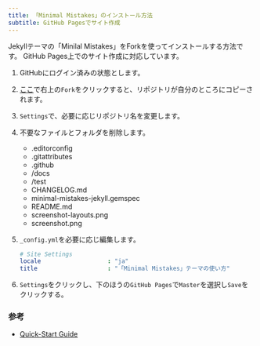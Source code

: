 ```yaml
---
title: 「Minimal Mistakes」のインストール方法
subtitle: GitHub Pagesでサイト作成
---
```


Jekyllテーマの「Minilal Mistakes」をForkを使ってインストールする方法です。
GitHub Pages上でのサイト作成に対応しています。

1. GitHubにログイン済みの状態とします。

1. [ここ](https://github.com/mmistakes/minimal-mistakes)で右上の`Fork`をクリックすると、リポジトリが自分のところにコピーされます。

1. `Settings`で、必要に応じリポジトリ名を変更します。  

1. 不要なファイルとフォルダを削除します。  
   - .editorconfig
   - .gitattributes
   - .github
   - /docs
   - /test
   - CHANGELOG.md
   - minimal-mistakes-jekyll.gemspec
   - README.md
   - screenshot-layouts.png
   - screenshot.png

1. `_config.yml`を必要に応じ編集します。

    ```yml
    # Site Settings
    locale                   : "ja"
    title                    : "「Minimal Mistakes」テーマの使い方"
    ```

1. `Settings`をクリックし、下のほうの`GitHub Pages`で`Master`を選択し`Save`をクリックする。

### 参考

- [Quick-Start Guide](https://mmistakes.github.io/minimal-mistakes/docs/quick-start-guide/)
